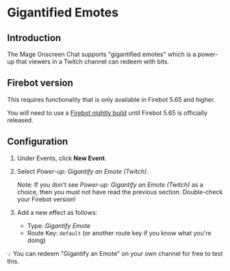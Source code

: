 # Gigantified Emotes

## Introduction

The Mage Onscreen Chat supports "gigantified emotes" which is a power-up that viewers in a Twitch channel can redeem with bits.

## Firebot version

This requires functionality that is only available in Firebot 5.65 and higher.

You will need to use a [Firebot nightly build](https://github.com/crowbartools/firebot-nightly) until Firebot 5.65 is officially released.

## Configuration

1. Under Events, click **New Event**.
2. Select _Power-up: Gigantify an Emote (Twitch)_.

   Note: If you don't see _Power-up: Gigantify an Emote (Twitch)_ as a choice, then you must not have read the previous section. Double-check your Firebot version!

3. Add a new effect as follows:

    - Type: _Gigantify Emote_
    - Route Key: `default` (or another route key if you know what you're doing)

:bulb: You can redeem "Gigantify an Emote" on your own channel for free to test this.
